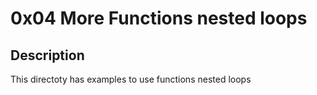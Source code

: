 # 0x04 More Functions nested loops

## Description

This directoty has examples to use functions nested loops
